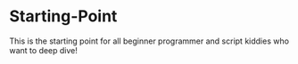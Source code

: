 # Starting-Point
This is the starting point for all beginner programmer and script kiddies who want to deep dive!
